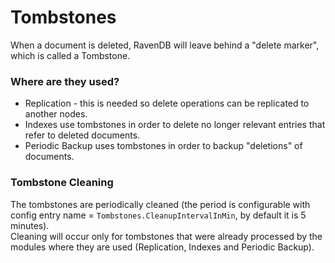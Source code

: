 ﻿# Tombstones
When a document is deleted, RavenDB will leave behind a "delete marker", which is called a Tombstone. 
  
### Where are they used?
* Replication - this is needed so delete operations can be replicated to another nodes.
* Indexes use tombstones in order to delete no longer relevant entries that refer to deleted documents.
* Periodic Backup uses tombstones in order to backup "deletions" of documents.

### Tombstone Cleaning
The tombstones are periodically cleaned (the period is configurable with config entry name = `Tombstones.CleanupIntervalInMin`, by default it is 5 minutes).  
Cleaning will occur only for tombstones that were already processed by the modules where they are used (Replication, Indexes and Periodic Backup).
